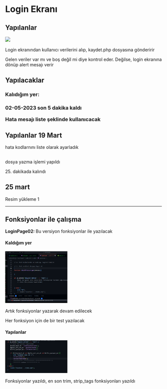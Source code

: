 <h1>Login Ekranı</h1>
<h2>Yapılanlar</h2>
<img src="./images/uye_giri_ekrani.png" width="300px">
<p>Login ekranından kullanıcı verilerini alıp, kaydet.php dosyasına gönderirir</p>
<p>Gelen veriler var mı ve boş değil mi diye kontrol eder. Değilse, login ekranına dönüp alert mesajı verir</p>

<h2>Yapılacaklar</h2>
<h3>Kalıdığım yer:<h3>
<p>02-05-2023 son 5 dakika kaldı</p>
<p>Hata mesajı liste şeklinde kullanıcacak</p>

<h2>Yapılanlar 19 Mart</h2>
<p>hata kodlarnını liste olarak ayarladık</p>

<h2></h2>
<p>dosya yazma işlemi yapıldı</p>
25. dakikada kalındı

<h2>25 mart</h2>
<p>Resim yükleme 1</p>

<hr />
<h2>Fonksiyonlar ile çalışma</h2>
<p><strong>LoginPage02: </strong>Bu versiyon fonksiyonlar ile yazılacak</p>

<h4>Kaldığım yer</h4>
<img src="./kaldigim_yer.png" alt="kaldığım yer" width="200"/>
<p>Artık fonksiyonlar yazarak devam edilecek</p>
<p>Her fonksiyon için de bir test yazılacak</p>

<h4>Yapılanlar </h4>
<img src="./kaldigim_yer02.png" alt="kaldığım yer" width="200"/>
<p>Fonksiyonlar yazıldı, en son trim, strip_tags fonksiyonları yazıldı</p>
<p></p>


